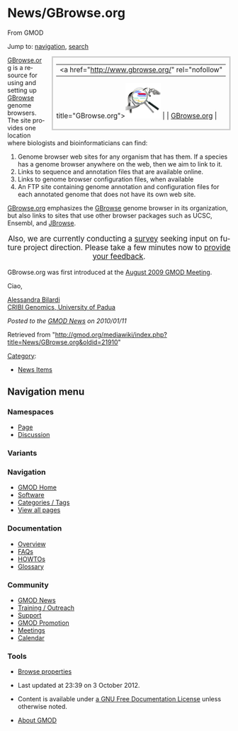 <div id="mw-page-base" class="noprint">

</div>

<div id="mw-head-base" class="noprint">

</div>

<div id="content" class="mw-body" role="main">

<span id="top"></span>

<div id="mw-js-message" style="display:none;">

</div>



# <span dir="auto">News/GBrowse.org</span>

<div id="bodyContent">

<div id="siteSub">

From GMOD

</div>

<div id="contentSub">

</div>

<div id="jump-to-nav" class="mw-jump">

Jump to: [navigation](#mw-navigation), [search](#p-search)

</div>

<div id="mw-content-text" class="mw-content-ltr" lang="en" dir="ltr">

<div style="float:right; padding: 0em 0.5em; font-size: 110%; border: 3px #d0d0d0 solid; margin-left: 1em; margin-bottom: 1em; padding-bottom: 0.25em">

|  |
|----|
| <a href="http://www.gbrowse.org/" rel="nofollow"
title="GBrowse.org"><img
src="../../mediawiki/images/thumb/e/e4/GBrowseOrgOrig.png/80px-GBrowseOrgOrig.png"
srcset="../../mediawiki/images/e/e4/GBrowseOrgOrig.png 1.5x, ../../mediawiki/images/e/e4/GBrowseOrgOrig.png 2x"
width="80" height="80" alt="GBrowse.org" /></a> |
| <span class="plainlinks"><a href="http://www.gbrowse.org" class="external text"
rel="nofollow">GBrowse.org</a></span> |

</div>

<a href="http://www.gbrowse.org" class="external text"
rel="nofollow">GBrowse.org</a> is a resource for using and setting up
[GBrowse](../GBrowse.1 "GBrowse") genome browsers. The site provides one
location where biologists and bioinformaticians can find:

1.  Genome browser web sites for any organism that has them. If a
    species has a genome browser anywhere on the web, then we aim to
    link to it.
2.  Links to sequence and annotation files that are available online.
3.  Links to genome browser configuration files, when available
4.  An FTP site containing genome annotation and configuration files for
    each annotated genome that does not have its own web site.

<a href="http://www.gbrowse.org" class="external text"
rel="nofollow">GBrowse.org</a> emphasizes the
[GBrowse](../GBrowse.1 "GBrowse") genome browser in its organization,
but also links to sites that use other browser packages such as UCSC,
Ensembl, and [JBrowse](../JBrowse.1 "JBrowse").

<div class="emphasisbox" style="font-size: 120%; text-align: center">

Also, we are currently conducting a
<a href="http://gbrowse.org/survey/index.php?sid=64264&amp;lang=en"
class="external text" rel="nofollow">survey</a> seeking input on future
project direction. Please take a few minutes now to
<a href="http://gbrowse.org/survey/index.php?sid=64264&amp;lang=en"
class="external text" rel="nofollow">provide your feedback</a>.

</div>

GBrowse.org was first introduced at the [August 2009 GMOD
Meeting](../August_2009_GMOD_Meeting#GBrowse.org "August 2009 GMOD Meeting").

Ciao,

[Alessandra Bilardi](../User:Bilardi "User:Bilardi")  
<a href="http://genomics.cribi.unipd.it/Main_Page" class="external text"
rel="nofollow">CRIBI Genomics, University of Padua</a>

  

<div class="newsfooter">

*Posted to the [GMOD News](../GMOD_News "GMOD News") on 2010/01/11*

</div>

</div>

<div class="printfooter">

Retrieved from
"<http://gmod.org/mediawiki/index.php?title=News/GBrowse.org&oldid=21910>"

</div>

<div id="catlinks" class="catlinks">

<div id="mw-normal-catlinks" class="mw-normal-catlinks">

[Category](../Special:Categories "Special:Categories"):

- [News Items](../Category:News_Items "Category:News Items")

</div>

</div>

<div class="visualClear">

</div>

</div>

</div>

<div id="mw-navigation">

## Navigation menu

<div id="mw-head">



<div id="left-navigation">

<div id="p-namespaces" class="vectorTabs" role="navigation"
aria-labelledby="p-namespaces-label">

### Namespaces

- <span id="ca-nstab-main"><a href="GBrowse.org" accesskey="c"
  title="View the content page [c]">Page</a></span>
- <span id="ca-talk"><a
  href="http://gmod.org/mediawiki/index.php?title=Talk:News/GBrowse.org&amp;action=edit&amp;redlink=1"
  accesskey="t"
  title="Discussion about the content page [t]">Discussion</a></span>

</div>

<div id="p-variants" class="vectorMenu emptyPortlet" role="navigation"
aria-labelledby="p-variants-label">

### 

### Variants[](#)

<div class="menu">

</div>

</div>

</div>

<div id="right-navigation">





</div>



</div>

</div>

</div>

<div id="mw-panel">

<div id="p-logo" role="banner">

<a href="../Main_Page"
style="background-image: url(../../images/GMOD-cogs.png);"
title="Visit the main page"></a>

</div>

<div id="p-Navigation" class="portal" role="navigation"
aria-labelledby="p-Navigation-label">

### Navigation

<div class="body">

- <span id="n-GMOD-Home">[GMOD Home](../Main_Page)</span>
- <span id="n-Software">[Software](../GMOD_Components)</span>
- <span id="n-Categories-.2F-Tags">[Categories /
  Tags](../Categories)</span>
- <span id="n-View-all-pages">[View all
  pages](../Special:AllPages)</span>

</div>

</div>

<div id="p-Documentation" class="portal" role="navigation"
aria-labelledby="p-Documentation-label">

### Documentation

<div class="body">

- <span id="n-Overview">[Overview](../Overview)</span>
- <span id="n-FAQs">[FAQs](../Category:FAQ)</span>
- <span id="n-HOWTOs">[HOWTOs](../Category:HOWTO)</span>
- <span id="n-Glossary">[Glossary](../Glossary)</span>

</div>

</div>

<div id="p-Community" class="portal" role="navigation"
aria-labelledby="p-Community-label">

### Community

<div class="body">

- <span id="n-GMOD-News">[GMOD News](../GMOD_News)</span>
- <span id="n-Training-.2F-Outreach">[Training /
  Outreach](../Training_and_Outreach)</span>
- <span id="n-Support">[Support](../Support)</span>
- <span id="n-GMOD-Promotion">[GMOD Promotion](../GMOD_Promotion)</span>
- <span id="n-Meetings">[Meetings](../Meetings)</span>
- <span id="n-Calendar">[Calendar](../Calendar)</span>

</div>

</div>

<div id="p-tb" class="portal" role="navigation"
aria-labelledby="p-tb-label">

### Tools

<div class="body">


- <span id="t-smwbrowselink"><a href="../Special:Browse/News-2FGBrowse.org" rel="smw-browse">Browse
  properties</a></span>


</div>

</div>

</div>

</div>

<div id="footer" role="contentinfo">

- <span id="footer-info-lastmod">Last updated at 23:39 on 3 October
  2012.</span>
<!-- - <span id="footer-info-viewcount">6,821 page views.</span> -->
- <span id="footer-info-copyright">Content is available under
  <a href="http://www.gnu.org/licenses/fdl-1.3.html" class="external"
  rel="nofollow">a GNU Free Documentation License</a> unless otherwise
  noted.</span>

<!-- -->

- <span id="footer-places-about">[About
  GMOD](../GMOD:About "GMOD:About")</span>

<!-- -->






</div>
